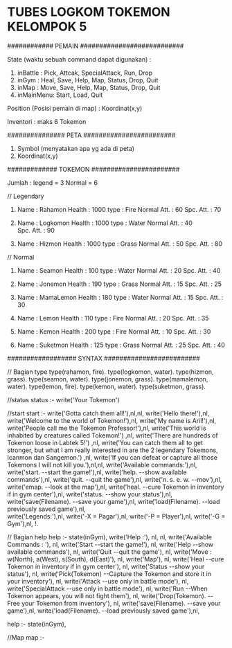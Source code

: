 # TUBES LOGKOM TOKEMON KELOMPOK 5

############ PEMAIN ###########################

State (waktu sebuah command dapat digunakan) :
1. inBattle	 : Pick, Attcak, SpecialAttack, Run, Drop
2. inGym		 : Heal, Save, Help, Map, Status, Drop, Quit
3. inMap		 : Move, Save, Help, Map, Status, Drop, Quit
5. inMainMenu: Start, Load, Quit

Position (Posisi pemain di map) : Koordinat(x,y)

Inventori : maks 6 Tokemon


############### PETA ########################

1. Symbol (menyatakan apa yg ada di peta)
2. Koordinat(x,y)


############# TOKEMON #######################

Jumlah : legend = 3
				 Normal = 6

// Legendary
1. Name 			 : Rahamon
   Health 		 : 1000
   type				 : Fire
   Normal Att. : 60
   Spc. Att.	 : 70

2. Name 			 : Logkomon
   Health 		 : 1000
   type				 : Water
   Normal Att. : 40   
   Spc. Att.	 : 90
   
3. Name 			 : Hizmon
   Health 		 : 1000
   type				 : Grass
   Normal Att. : 50
   Spc. Att.	 : 80


// Normal
1. Name 		   : Seamon
	 Health 		 : 100
   type				 : Water
   Normal Att. : 20
   Spc. Att.	 : 40

2. Name 		   : Jonemon
	 Health 		 : 190
   type				 : Grass
   Normal Att. : 15
   Spc. Att.	 : 25
  
3. Name 		   :  MamaLemon
	 Health 		 : 180
   type				 : Water
   Normal Att. : 15
   Spc. Att.	 : 30

4. Name 		 	 : Lemon
	 Health 		 : 110
   type				 : Fire
   Normal Att. : 20
   Spc. Att.	 : 35

5. Name 		 	 : Kemon
	 Health 		 : 200
   type				 : Fire
   Normal Att. : 10
   Spc. Att.	 : 30
  
6. Name 		   : Suketmon
	 Health 		 : 125
   type				 : Grass
   Normal Att. : 25
   Spc. Att.	 : 40
   

################## SYNTAX #########################

// Bagian type
type(rahamon, fire).
type(logkomon, water).
type(hizmon, grass).
type(seamon, water).
type(jonemon, grass).
type(mamalemon, water).
type(lemon, fire).
type(kemon, water).
type(suketmon, grass).
   


//status
status :-	write('Your Tokemon')

//start
start :-  write('Gotta catch them all!'),nl,nl,
		  		write('Hello there!'),nl, 
          write('Welcome to the world of Tokemon!'),nl,
          write('My name is Aril!'),nl,
          write('People call me the Tokemon Professor!'),nl, 
          write('This world is inhabited by creatures called Tokemon!') ,nl,
          write('There are hundreds of Tokemon loose in Labtek 5!') ,nl,
          write('You can catch them all to get stronger, but what I am really interested in are the 2 legendary Tokemons, Icanmon dan Sangemon.') ,nl,
          write('If you can defeat or capture all those Tokemons I will not kill you.'),nl,nl,
          write('Available commands:'),nl,
          write('start. 			--start the game!'),nl,
          write('help. 				--show available commands'),nl,
          write('quit. 				--quit the game'),nl,
          write('n. s. e. w.	--mov'),nl,
          write('emap. 				--look at the map'),nl, 
          write('heal. 				--cure Tokemon in inventory if in gym center'),nl,
          write('status. 			--show your status'),nl,
          write('save(Filename). --save your game'),nl,
          write('load(Filename). --load previously saved game'),nl,					
          write('Legends:'),nl,
          write('-X = Pagar'),nl,
          write('-P = Player'),nl,
					write('-G = Gym'),nl,
          !.
          

// Bagian help
help :- state(inGym),
				write('Help :'), nl, nl,
				write('Available Commands : '), nl,
        write('Start --start the game!'), nl, 
        write('Help --show available commands'), nl,
        write('Quit --quit the game'), nl, 
        write('Move : w(North), a(West), s(South), d(East)'), nl,
        write('Map'), nl,
        write('Heal --cure Tokemon in inventory if in gym center'), nl,
        write('Status --show your status'), nl,
        write('Pick(Tokemon) --Capture the Tokemon and store it in your inventory'), nl,
        write('Attack --use only in battle mode'), nl,
        write('SpecialAttack --use only in battle mode'), nl,
        write('Run --When Tokemon appears, you will not fight them'), nl, 
        write('Drop(Tokemon). --Free your Tokemon from inventory'), nl,
        write('save(Filename). --save your game'),nl,
        write('load(Filename). --load previously saved game'),nl,					
        
help :- state(inGym),
				
        
        
        
//Map
map :- 